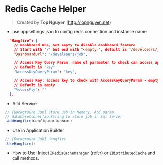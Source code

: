 ﻿# Redis Cache Helper
> Created by **Top Nguyen** (http://topnguyen.net)

- use appsettings.json to config redis connection and instance name
```json
  "Hangfire": {
    // Dashboard URL, Set empty to disable dashboard feature
    // Start with "/" but end with "<empty>", default is "/developers/job"
    "DashboardUrl": "/developers/job",

    // Access Key Query Param: name of parameter to check can access api document or not
    // Default is "key"
    "AccessKeyQueryParam": "key",

    // Access Key: access key to check with AccessKeyQueryParam - empty is allow annonymous
    // Default is empty
    "AccessKey": ""
  },
```

- Add Service
```csharp
// [Background Job] Store Job in Memory. Add param
// databaseConnectionString to store job in Sql Server
.AddHangfire(ConfigurationRoot)
```

- Use in Application Builder 
```csharp
// [Background Job] Hangfire
.UseHangfire()
```

- How to Use: Inject `IRedisCacheManager` (refer) or `IDistributedCache` and call methods.
